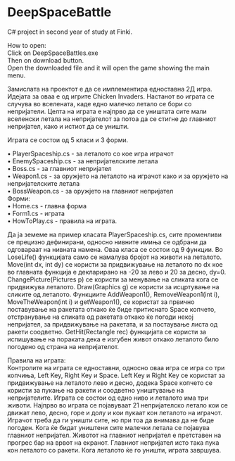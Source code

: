 # DeepSpaceBattle
C# project in second year of study at Finki.

How to open:</br>
Click on DeepSpaceBattles.exe </br>
Then on download button. </br>
Open the downloaded file and it will open the game showing the main menu. </br>


Замислата на проектот е да се имплементира едноставна 2Д игра. Идејата за оваа е од игрите Chicken Invaders. Настанот во играта се случува во вселената, каде едно малечко летало се бори со непријатели. Целта на играта е најпрво да се уништата сите мали вселенски летала на непријателот за потоа да се стигне до главниот непријател, како и истиот да се уништи.

Играта се состои од 5 класи и 3 форми.</br>

•	PlayerSpaceship.cs - за леталото со кое игра играчот</br>
•	EnemySpaceship.cs - за непријателските летала</br>
•	Boss.cs - за главниот непријател</br>
•	Weapon1.cs - за оружјето на леталото на играчот како и за оружјето на непријателските летала</br>
•	BossWeapon.cs - за оружјето на главниот непријател</br>
	Форми:</br>
•	Home.cs - главна форма</br>
•	Form1.cs - играта</br>
•	HowToPlay.cs - правила на играта.</br>

Да ја земеме на пример класата PlayerSpaceship.cs, сите променливи се прецизно дефинирани, односно нивните имиња се одбрани да одговараат на нивната намена. Оваа класа се состои од 9 функции. Во LoseLife() функцијата само се намалува бројот на животи на леталото. Move(int dx, int dy) се користи за придвижување на леталото по dx кое во главната функција е декларирано на -20 за лево и 20 за десно, dy=0. ChangePicture(Pictures p) се користи за менување на сликата кога се придвижува леталото. Draw(Graphics g) се користи за исцртување на сликите од леталото. Функциите AddWeapon1(), RemoveWeapon1(int i), MoveTheWeapon(int i) и getWeapon1(), се користат за првично поставување на ракетата откако ќе биде притиснато Space копчето, отстранување на сликата од ракетата откако ќе погоди некој непријател, за придвижување на ракетата, и за постаување листа од ракети соодветно. GetHit(Rectangle rec) функцијата се користи за испишување на пораката дека е изгубен живот откако леталото било погодено од страна на непријателот.</br>

Правила на играта:</br>
	Контролите на играта се едноставни, односно оваа игра се игра со три копчиња, Left Key, Right Key и Space. Left Key и Right Key се користат за придвижување на леталото лево и десно, додека Space копчето се користи за пукање на ракети и соодветно уништување на непријателите. Играта се состои од едно ниво и леталото има три животи. Најпрво во играта се појавуваат 21 непријателско летало кои се движат лево, десно, горе и долу и кои пукаат кон леталото на играчот. Играчот треба да ги уништи сите, но при тоа да внимава да не биде погоден. Кога ќе бидат уништени сите малечки летала се појавува главниот непријател. Животот на главниот непријател е претставен на прогрес бар на врвот на екранот. Главниот непријател исто така пука кон леталото со ракети. Кога леталото ќе го уништи, играта завршува.
